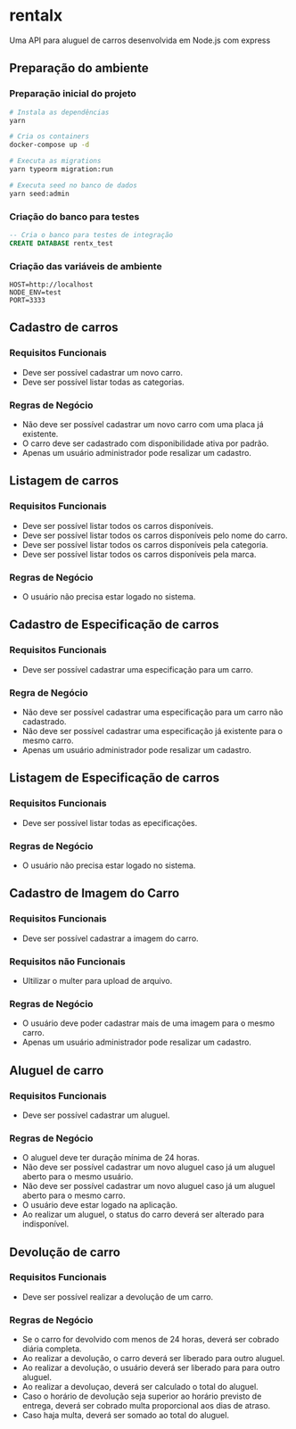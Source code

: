 # rentalx
Uma API para aluguel de carros desenvolvida em Node.js com express

## Preparação do ambiente

### Preparação inicial do projeto
```sh
# Instala as dependências
yarn

# Cria os containers
docker-compose up -d

# Executa as migrations
yarn typeorm migration:run

# Executa seed no banco de dados
yarn seed:admin
```

### Criação do banco para testes
```sql
-- Cria o banco para testes de integração
CREATE DATABASE rentx_test
```

### Criação das variáveis de ambiente
```env
HOST=http://localhost
NODE_ENV=test
PORT=3333
```

## Cadastro de carros
### Requisitos Funcionais
- Deve ser possível cadastrar um novo carro.
- Deve ser possível listar todas as categorias.

### Regras de Negócio
- Não deve ser possível cadastrar um novo carro com uma placa já existente.
- O carro deve ser cadastrado com disponibilidade ativa por padrão.
- Apenas um usuário administrador pode resalizar um cadastro.

## Listagem de carros
### Requisitos Funcionais
- Deve ser possível listar todos os carros disponíveis.
- Deve ser possível listar todos os carros disponíveis pelo nome do carro.
- Deve ser possível listar todos os carros disponíveis pela categoria.
- Deve ser possível listar todos os carros disponíveis pela marca.

### Regras de Negócio
- O usuário não precisa estar logado no sistema.

## Cadastro de Especificação de carros
### Requisitos Funcionais
- Deve ser possível cadastrar uma especificação para um carro.

### Regra de Negócio
- Não deve ser possível cadastrar uma especificação para um carro não cadastrado.
- Não deve ser possível cadastrar uma especificação já existente para o mesmo carro.
- Apenas um usuário administrador pode resalizar um cadastro.

## Listagem de Especificação de carros
### Requisitos Funcionais
- Deve ser possível listar todas as epecificações.

### Regras de Negócio
- O usuário não precisa estar logado no sistema.

## Cadastro de Imagem do Carro
### Requisitos Funcionais
- Deve ser possível cadastrar a imagem do carro.

### Requisitos não Funcionais
- Ultilizar o multer para upload de arquivo.

### Regras de Negócio
- O usuário deve poder cadastrar mais de uma imagem para o mesmo carro.
- Apenas um usuário administrador pode resalizar um cadastro.

## Aluguel de carro
### Requisitos Funcionais
- Deve ser possível cadastrar um aluguel.

### Regras de Negócio
- O aluguel deve ter duração mínima de 24 horas.
- Não deve ser possível cadastrar um novo aluguel caso já um aluguel aberto para o mesmo usuário.
- Não deve ser possível cadastrar um novo aluguel caso já um aluguel aberto para o mesmo carro.
- O usuário deve estar logado na aplicação.
- Ao realizar um aluguel, o status do carro deverá ser alterado para indisponível.

## Devolução de carro
### Requisitos Funcionais
- Deve ser possível realizar a devolução de um carro.

### Regras de Negócio
- Se o carro for devolvido com menos de 24 horas, deverá ser cobrado diária completa.
- Ao realizar a devolução, o carro deverá ser liberado para outro aluguel.
- Ao realizar a devolução, o usuário deverá ser liberado para para outro aluguel.
- Ao realizar a devoluçao, deverá ser calculado o total do aluguel.
- Caso o horário de devolução seja superior ao horário previsto de entrega, deverá ser cobrado
multa proporcional aos dias de atraso.
- Caso haja multa, deverá ser somado ao total do aluguel.

